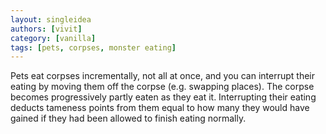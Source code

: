 ```yaml
---
layout: singleidea
authors: [vivit]
category: [vanilla]
tags: [pets, corpses, monster eating]
---
```

Pets eat corpses incrementally, not all at once, and you can interrupt their eating by moving them off the corpse (e.g. swapping places). The corpse becomes progressively partly eaten as they eat it. Interrupting their eating deducts tameness points from them equal to how many they would have gained if they had been allowed to finish eating normally.
